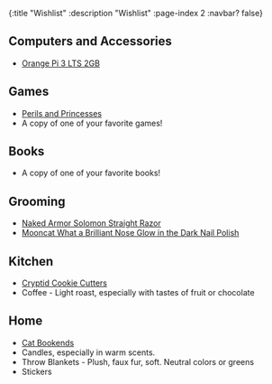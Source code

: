 {:title "Wishlist"
 :description "Wishlist"
 :page-index 2
 :navbar? false}


## Computers and Accessories

- [Orange Pi 3 LTS 2GB](https://www.amazon.com/Orange-Pi-Allwinner-Computer-Support/dp/B09TQZH4GJ/ref=sr_1_1)


## Games

- [Perils and Princesses](https://www.indiepressrevolution.com/xcart/Perils-and-Princesses-Print-PDF.html)
- A copy of one of your favorite games!


## Books

- A copy of one of your favorite books!


## Grooming

- [Naked Armor Solomon Straight Razor](https://www.nakedarmor.com/collections/straight-razors/products/solomon-straight-razor-black)
- [Mooncat What a Brilliant Nose Glow in the Dark Nail Polish](https://www.mooncat.com/products/what-a-brilliant-nose)


## Kitchen

- [Cryptid Cookie Cutters](https://www.etsy.com/listing/1384136278/cryptid-cookie-cutters-set-1-sasquatch?gpla=1&gao=1&&utm_source=google&utm_medium=cpc&utm_campaign=shopping_us_ps-b-craft_supplies_and_tools-kitchen_supplies-baking_and_cake_decorations-other&utm_custom1=_k_Cj0KCQjwuNemBhCBARIsADp74QTdrRl432au4XIEAIo67Kys24X7fU12asLjXQ82ipepkAwcXtEft6waAiPMEALw_wcB_k_&utm_content=go_12565309429_122041493880_507284153981_pla-295472666587_m__1384136278_115275073&utm_custom2=12565309429)
- Coffee - Light roast, especially with tastes of fruit or chocolate


## Home

- [Cat Bookends](https://www.etsy.com/listing/1585865350/cute-cat-bookends-white-cat-dculpture?click_key=0881b5d06c5dfc39ac0e2f860f5d745cb014e1a2%3A1585865350&click_sum=a60e7f02&ref=sold_out-5&pro=1)
- Candles, especially in warm scents.
- Throw Blankets - Plush, faux fur, soft. Neutral colors or greens
- Stickers
